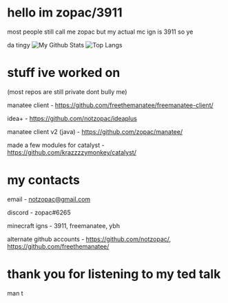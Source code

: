 # hello im zopac/3911
most people still call me zopac but my actual mc ign is 3911 so ye

da tingy
![My Github Stats](https://github-readme-stats.vercel.app/api?username=zopac&show_icons=true&theme=dark)
![Top Langs](https://github-readme-stats.vercel.app/api/top-langs/?username=zopac&theme=dark&layout=compact)

# stuff ive worked on

(most repos are still private dont bully me)

manatee client - https://github.com/freethemanatee/freemanatee-client/

idea+ - https://github.com/notzopac/ideaplus

manatee client v2 (java) - https://github.com/zopac/manatee/

made a few modules for catalyst - https://github.com/krazzzzymonkey/catalyst/

# my contacts

email - notzopac@gmail.com

discord - zopac#6265

minecraft igns - 3911, freemanatee, ybh

alternate github accounts - https://github.com/notzopac/, https://github.com/freethemanatee/

# thank you for listening to my ted talk

man t
